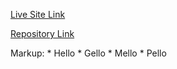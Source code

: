 [Live Site Link](https://medical-planet-sumon6638.web.app/)

[Repository Link](https://github.com/Programming-Hero-Web-Course3/healthcare-related-website-sumon6638-sm)

Markup: * Hello
        * Gello
        * Mello
            * Pello